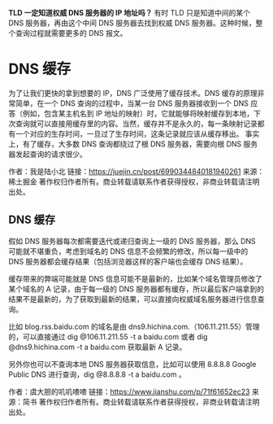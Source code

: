 **TLD 一定知道权威 DNS 服务器的 IP 地址吗？** 
有时 TLD 只是知道中间的某个 DNS 服务器，再由这个中间 DNS 服务器去找到权威 DNS 服务器。这种时候，整个查询过程就需要更多的 DNS 报文。  

# DNS 缓存
为了让我们更快的拿到想要的 IP，DNS 广泛使用了缓存技术。DNS 缓存的原理非常简单，在一个 DNS 查询的过程中，当某一台 DNS 服务器接收到一个 DNS 应答（例如，包含某主机名到 IP 地址的映射）时，它就能够将映射缓存到本地，下次查询就可以直接用缓存里的内容。当然，缓存并不是永久的，每一条映射记录都有一个对应的生存时间，一旦过了生存时间，这条记录就应该从缓存移出。
事实上，有了缓存，大多数 DNS 查询都绕过了根 DNS 服务器，需要向根 DNS 服务器发起查询的请求很少。


作者：我是陆小北
链接：https://juejin.cn/post/6990344840181940261
来源：稀土掘金
著作权归作者所有。商业转载请联系作者获得授权，非商业转载请注明出处。


## DNS 缓存  
假如 DNS 服务器每次都需要迭代或递归查询上一级的 DNS 服务器，那么 DNS 可能就不堪重负，考虑到域名的 DNS 信息不会频繁的修改，所以每一级中的 DNS 服务器都会缓存结果（包括浏览器这样的客户端也会缓存 DNS 结果）。

缓存带来的弊端可能就是 DNS 信息可能不是最新的，比如某个域名管理员修改了某个域名的 A 记录，由于每一级的 DNS 服务器都有缓存，所以最后客户端拿到的结果不是最新的，为了获取到最新的结果，可以直接向权威域名服务器进行信息查询。

比如 blog.rss.baidu.com 的域名是由 dns9.hichina.com.（106.11.211.55）管理的，可以直接通过 dig @106.11.211.55 -t a baidu.com 或者 dig @dns9.hichina.com -t a baidu.com 获取最新 A 记录。

另外你也可以不查询本地 DNS 服务器获取信息，比如可以使用 8.8.8.8 Google Public DNS 进行查询，dig @8.8.8.8 -t a baidu.com 。

作者：虞大胆的叽叽喳喳
链接：https://www.jianshu.com/p/71f61652ec23
来源：简书
著作权归作者所有。商业转载请联系作者获得授权，非商业转载请注明出处。